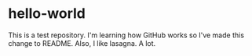 # hello-world
This is a test repository.
I'm learning how GitHub works so I've made this change to README. Also, I like lasagna. A lot.
